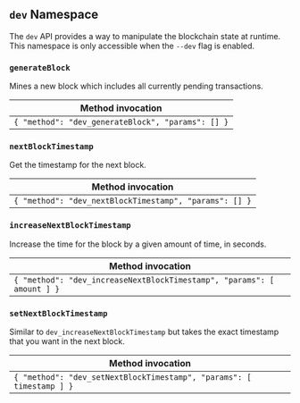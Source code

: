 ## `dev` Namespace

The `dev` API provides a way to manipulate the blockchain state at runtime. This namespace is only accessible when the `--dev` flag is enabled.

### `generateBlock`

Mines a new block which includes all currently pending transactions.

| Method invocation                                 |
| ------------------------------------------------- |
| `{ "method": "dev_generateBlock", "params": [] }` |

### `nextBlockTimestamp`

Get the timestamp for the next block.

| Method invocation                                      |
| ------------------------------------------------------ |
| `{ "method": "dev_nextBlockTimestamp", "params": [] }` |

### `increaseNextBlockTimestamp`

Increase the time for the block by a given amount of time, in seconds.

| Method invocation                                                      |
| ---------------------------------------------------------------------- |
| `{ "method": "dev_increaseNextBlockTimestamp", "params": [ amount ] }` |

### `setNextBlockTimestamp`

Similar to `dev_increaseNextBlockTimestamp` but takes the exact timestamp that you want in the next block.

| Method invocation                                                    |
| -------------------------------------------------------------------- |
| `{ "method": "dev_setNextBlockTimestamp", "params": [ timestamp ] }` |
